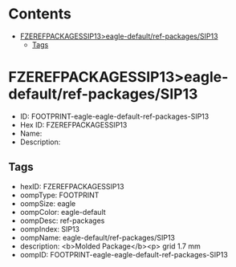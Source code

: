 



Contents
========

* [FZEREFPACKAGESSIP13>eagle-default/ref-packages/SIP13](#fzerefpackagessip13eagle-defaultref-packagessip13)
	* [Tags](#tags)

# FZEREFPACKAGESSIP13>eagle-default/ref-packages/SIP13

- ID: FOOTPRINT-eagle-eagle-default-ref-packages-SIP13
- Hex ID: FZEREFPACKAGESSIP13
- Name: 
- Description: 

## Tags

- hexID: FZEREFPACKAGESSIP13
- oompType: FOOTPRINT
- oompSize: eagle
- oompColor: eagle-default
- oompDesc: ref-packages
- oompIndex: SIP13
- oompName: eagle-default/ref-packages/SIP13
- description: &lt;b&gt;Molded Package&lt;/b&gt;&lt;p&gt;&#xD;
grid 1.7 mm
- oompID: FOOTPRINT-eagle-eagle-default-ref-packages-SIP13
